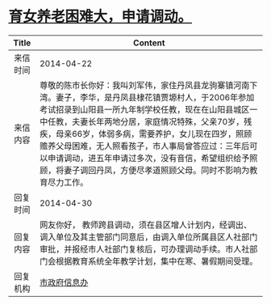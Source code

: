 # <a href="http://www.shangluo.gov.cn/zmhd/ldxxxx.jsp?urltype=leadermail.LeaderMailContentUrl&wbtreeid=1112&leadermailid=2423">育女养老困难大，申请调动。</a>
| Title |                                                                                                             Content                                                                                                             |
|:-----:|---------------------------------------------------------------------------------------------------------------------------------------------------------------------------------------------------------------------------------|
| 来信时间  | 2014-04-22                                                                                                                                                                                                                      |
| 来信内容  | 尊敬的陈市长你好：我叫刘军伟，家住丹凤县龙驹寨镇河南下湾。妻子，李华，是丹凤县棣花镇贾塬村人，于2006年参加考试招录到山阳县一所九年制学校任教，现在在山阳县城区一中任教，夫妻长年两地分居，家庭情况特殊，父亲70岁，残疾，母亲66岁，体弱多病，需要养护，女儿现在四岁，照顾赡养父母困难，无人照看孩子，市人事局曾答应过：三年后可以申请调动，进五年申请过多次，没有音信，希望组织给予照顾，将妻子调回丹凤，方便尽孝道照顾父母。同时不影响为教育尽力工作。 |
| 回复时间  | 2014-04-30                                                                                                                                                                                                                      |
| 回复内容  | 网友你好， 教师跨县调动，须在县区增人计划内，经调出、调入单位及其主管部门同意后，由调入单位所属县区人社部门审批，并报经市人社部门复核后，可办理调动手续。市人社部门会根据教育系统全年教学计划，集中在寒、暑假期间受理。                                                                                                                    |
| 回复机构  | <a href="../../categories/agencies/市政府信息办.md">市政府信息办</a>                                                                                                                                                                          |
